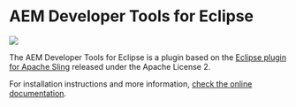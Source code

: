 # AEM Developer Tools for Eclipse

![](https://raw.githubusercontent.com/wiki/adobe-marketing-cloud/aem-eclipse-developer-tools/screenshots/eclipse.png)

The AEM Developer Tools for Eclipse is a plugin based on the [Eclipse plugin for Apache Sling](https://sling.apache.org/documentation/development/ide-tooling.html) released under the Apache License 2.

For installation instructions and more information, [check the online documentation](http://docs.adobe.com/docs/en/dev-tools/aem-eclipse.html).
